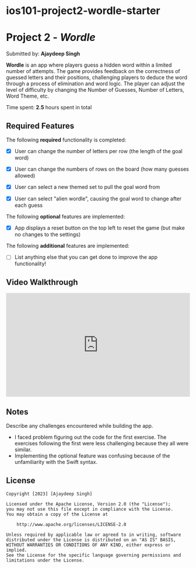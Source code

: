 # ios101-project2-wordle-starter

# Project 2 - *Wordle*

Submitted by: **Ajaydeep Singh**

**Wordle** is an app where players guess a hidden word within a limited number of attempts. The game provides feedback on the correctness of guessed letters and their positions, challenging players to deduce the word through a process of elimination and word logic. The player can adjust the level of difficulty by changing the Number of Guesses, Number of Letters, Word Theme, etc. 

Time spent: **2.5** hours spent in total

## Required Features

The following **required** functionality is completed:

- [x] User can change the number of letters per row (the length of the goal word)
- [x] User can change the numbers of rows on the board (how many guesses allowed)
- [x] User can select a new themed set to pull the goal word from
- [x] User can select "alien wordle", causing the goal word to change after each guess


The following **optional** features are implemented:

- [x] App displays a reset button on the top left to reset the game (but make no changes to the settings)

The following **additional** features are implemented:

- [ ] List anything else that you can get done to improve the app functionality!

## Video Walkthrough

<div style="position: relative; padding-bottom: 56.25%; height: 0;"><iframe src="https://www.loom.com/embed/af95c4e2e0df4ff1aee018ab35e843f0?sid=a3858632-0de1-461b-98c6-3ff8d5fb4808" frameborder="0" webkitallowfullscreen mozallowfullscreen allowfullscreen style="position: absolute; top: 0; left: 0; width: 100%; height: 100%;"></iframe></div>

## Notes

Describe any challenges encountered while building the app.
- I faced problem figuring out the code for the first exercise. The exercises following the first were less challenging because they all were similar. 
- Implementing the optional feature was confusing because of the unfamiliarity with the Swift syntax. 

## License

    Copyright [2023] [Ajaydeep Singh]

    Licensed under the Apache License, Version 2.0 (the "License");
    you may not use this file except in compliance with the License.
    You may obtain a copy of the License at

        http://www.apache.org/licenses/LICENSE-2.0

    Unless required by applicable law or agreed to in writing, software
    distributed under the License is distributed on an "AS IS" BASIS,
    WITHOUT WARRANTIES OR CONDITIONS OF ANY KIND, either express or implied.
    See the License for the specific language governing permissions and
    limitations under the License.
